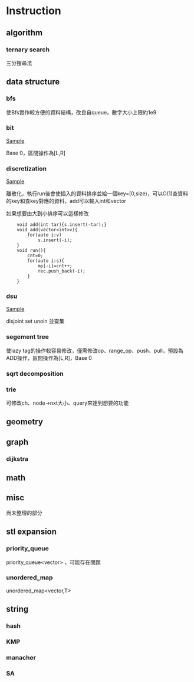 # Instruction
## algorithm
### ternary search
三分搜尋法
## data structure
### bfs
使Bfs實作較方便的資料結構，改良自queue，數字大小上限約1e9
### bit
[Sample](https://hackmd.io/kfG8cKWFTimdIkL8DmgCYw?view#bit)

Base 0，區間操作為[L,R]

### discretization 
[Sample](https://hackmd.io/kfG8cKWFTimdIkL8DmgCYw?view#discretization)

離散化，執行run後會使插入的資料排序並給一個key=[0,size)，可以O(1)查資料的key和查key對應的資料，add可以輸入int和vector<int>

如果想要由大到小排序可以這樣修改
```cpp=6
    void add(int tar){s.insert(-tar);}
    void add(vector<int>v){
        for(auto i:v)
            s.insert(-i);
    }
    void run(){
        cnt=0;
        for(auto i:s){
            mp[-i]=cnt++;
            rec.push_back(-i);
        }
    }
```
### dsu
[Sample](https://hackmd.io/kfG8cKWFTimdIkL8DmgCYw#dsu)

disjoint set unoin 並查集
### segement tree
使lazy tag的操作較容易修改，僅需修改op、range_op、push、pull，預設為ADD操作，區間操作為[L,R]，Base 0
### sqrt decomposition
### trie
可修改ch、node->nxt大小、query來達到想要的功能
## geometry
## graph
### dijkstra
## math
## misc
尚未整理的部分
## stl expansion
### priority_queue
priority_queue<vector<int>> ，可能存在問題
### unordered_map
unordered_map<vector<int>,T>
## string
### hash
### KMP
### manacher
### SA